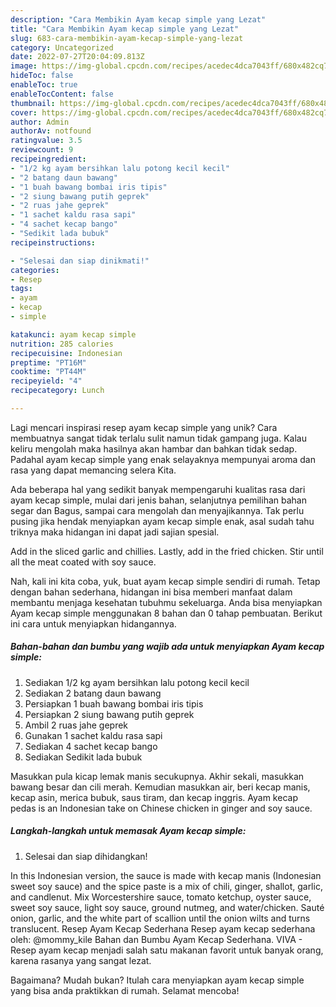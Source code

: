 ```yaml
---
description: "Cara Membikin Ayam kecap simple yang Lezat"
title: "Cara Membikin Ayam kecap simple yang Lezat"
slug: 683-cara-membikin-ayam-kecap-simple-yang-lezat
category: Uncategorized
date: 2022-07-27T20:04:09.813Z
image: https://img-global.cpcdn.com/recipes/acedec4dca7043ff/680x482cq70/ayam-kecap-simple-foto-resep-utama.jpg
hideToc: false
enableToc: true
enableTocContent: false
thumbnail: https://img-global.cpcdn.com/recipes/acedec4dca7043ff/680x482cq70/ayam-kecap-simple-foto-resep-utama.jpg
cover: https://img-global.cpcdn.com/recipes/acedec4dca7043ff/680x482cq70/ayam-kecap-simple-foto-resep-utama.jpg
author: Admin
authorAv: notfound
ratingvalue: 3.5
reviewcount: 9
recipeingredient:
- "1/2 kg ayam bersihkan lalu potong kecil kecil"
- "2 batang daun bawang"
- "1 buah bawang bombai iris tipis"
- "2 siung bawang putih geprek"
- "2 ruas jahe geprek"
- "1 sachet kaldu rasa sapi"
- "4 sachet kecap bango"
- "Sedikit lada bubuk"
recipeinstructions:

- "Selesai dan siap dinikmati!"
categories:
- Resep
tags:
- ayam
- kecap
- simple

katakunci: ayam kecap simple 
nutrition: 285 calories
recipecuisine: Indonesian
preptime: "PT16M"
cooktime: "PT44M"
recipeyield: "4"
recipecategory: Lunch

---
```





Lagi mencari inspirasi resep ayam kecap simple yang unik? Cara membuatnya sangat tidak terlalu sulit namun tidak gampang juga. Kalau keliru mengolah maka hasilnya akan hambar dan bahkan tidak sedap. Padahal ayam kecap simple yang enak selayaknya mempunyai aroma dan rasa yang dapat memancing selera Kita.





Ada beberapa hal yang sedikit banyak mempengaruhi kualitas rasa dari ayam kecap simple, mulai dari jenis bahan, selanjutnya pemilihan bahan segar dan Bagus, sampai cara mengolah dan menyajikannya. Tak perlu pusing jika hendak menyiapkan ayam kecap simple enak,      asal sudah tahu triknya maka hidangan ini dapat jadi sajian spesial.














Add in the sliced garlic and chillies. Lastly, add in the fried chicken. Stir until all the meat coated with soy sauce.






Nah, kali ini kita coba, yuk, buat ayam kecap simple sendiri di rumah. Tetap dengan bahan sederhana, hidangan ini bisa memberi manfaat dalam membantu menjaga kesehatan tubuhmu sekeluarga. Anda bisa menyiapkan Ayam kecap simple menggunakan 8 bahan dan 0 tahap pembuatan. Berikut ini cara untuk menyiapkan hidangannya.

<!--inarticleads1-->

##### Bahan-bahan dan bumbu yang wajib ada untuk menyiapkan Ayam kecap simple:

1. Sediakan 1/2 kg ayam bersihkan lalu potong kecil kecil
1. Sediakan 2 batang daun bawang
1. Persiapkan 1 buah bawang bombai iris tipis
1. Persiapkan 2 siung bawang putih geprek
1. Ambil 2 ruas jahe geprek
1. Gunakan 1 sachet kaldu rasa sapi
1. Sediakan 4 sachet kecap bango
1. Sediakan Sedikit lada bubuk


Masukkan pula kicap lemak manis secukupnya. Akhir sekali, masukkan bawang besar dan cili merah. Kemudian masukkan air, beri kecap manis, kecap asin, merica bubuk, saus tiram, dan kecap inggris. Ayam kecap pedas is an Indonesian take on Chinese chicken in ginger and soy sauce. 

<!--inarticleads2-->

##### Langkah-langkah untuk memasak Ayam kecap simple:


1. Selesai dan siap dihidangkan!

In this Indonesian version, the sauce is made with kecap manis (Indonesian sweet soy sauce) and the spice paste is a mix of chili, ginger, shallot, garlic, and candlenut. Mix Worcestershire sauce, tomato ketchup, oyster sauce, sweet soy sauce, light soy sauce, ground nutmeg, and water/chicken. Sauté onion, garlic, and the white part of scallion until the onion wilts and turns translucent. Resep Ayam Kecap Sederhana Resep ayam kecap sederhana oleh: @mommy_kile Bahan dan Bumbu Ayam Kecap Sederhana. VIVA - Resep ayam kecap menjadi salah satu makanan favorit untuk banyak orang, karena rasanya yang sangat lezat. 

Bagaimana? Mudah bukan? Itulah cara menyiapkan ayam kecap simple yang bisa anda praktikkan di rumah. Selamat mencoba!

